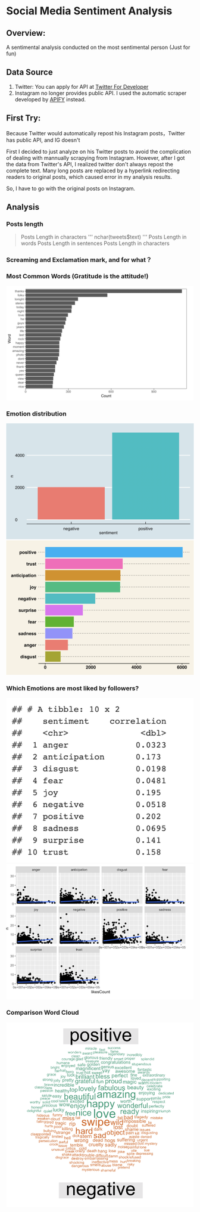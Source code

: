 # Social Media Sentiment Analysis

## Overview:
A sentimental analysis conducted on the most sentimental person (Just for fun)

## Data Source
1. Twitter: You can apply for API at [Twitter For Developer](https://developer.twitter.com/en/docs)
2. Instagram no longer provides public API. I used the automatic scraper developed by [APIFY](https://apify.com/) instead.

## First Try:
Because Twitter would automatically repost his Instagram posts，Twitter has public API, and IG doesn't

First I decided to just analyze on his Twitter posts to avoid the complication of dealing with mannually scrapying from Instagram.
However, after I got the data from Twitter's API, I realized twitter don't always repost the complete text. Many long posts are replaced by a hyperlink redirecting readers to original posts, which caused error in my analysis results.

So, I have to go with the original posts on Instagram.

## Analysis
### Posts length 
> Posts Length in characters
  '''
  nchar(tweets$text)
  '''
> Posts Length in words
> Posts Length in sentences
> Posts Length in characters

### Screaming and Exclamation mark, and for what？

### Most Common Words (Gratitude is the attitude!)
![](images/Most%20Common%20Words.png)

### Emotion distribution
![](images/positive_negative.png)
![](images/emotion%20Distribution.png)

### Which Emotions are most liked by followers?
![](images/emotion%20and%20likecount%20corr.png)
![](images/emotion%20and%20likecount%20correlation.png)

### Comparison Word Cloud
![](images/comparison%20word%20cloud.png)








